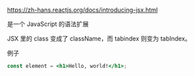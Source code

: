 https://zh-hans.reactjs.org/docs/introducing-jsx.html

是一个 JavaScript 的语法扩展

JSX 里的 class 变成了 className，而 tabindex 则变为 tabIndex。

例子
```jsx
const element = <h1>Hello, world!</h1>;
```